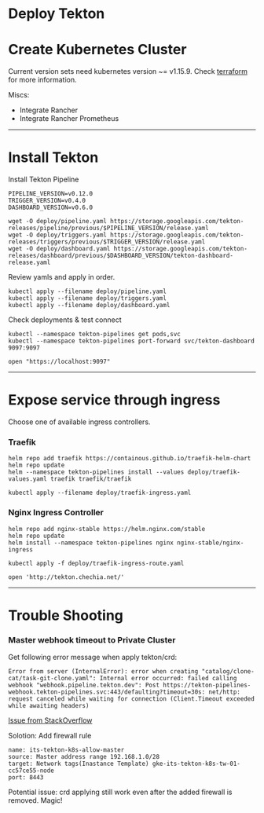 Deploy Tekton
===

# Create Kubernetes Cluster

Current version sets need kubernetes version ~= v1.15.9. Check [terraform](terraform) for more information.

Miscs:
- Integrate Rancher
- Integrate Rancher Prometheus

---

# Install Tekton

Install Tekton Pipeline

```
PIPELINE_VERSION=v0.12.0
TRIGGER_VERSION=v0.4.0
DASHBOARD_VERSION=v0.6.0

wget -O deploy/pipeline.yaml https://storage.googleapis.com/tekton-releases/pipeline/previous/$PIPELINE_VERSION/release.yaml
wget -O deploy/triggers.yaml https://storage.googleapis.com/tekton-releases/triggers/previous/$TRIGGER_VERSION/release.yaml
wget -O deploy/dashboard.yaml https://storage.googleapis.com/tekton-releases/dashboard/previous/$DASHBOARD_VERSION/tekton-dashboard-release.yaml
```

Review yamls and apply in order.

```
kubectl apply --filename deploy/pipeline.yaml
kubectl apply --filename deploy/triggers.yaml
kubectl apply --filename deploy/dashboard.yaml
```

Check deployments & test connect

```
kubectl --namespace tekton-pipelines get pods,svc
kubectl --namespace tekton-pipelines port-forward svc/tekton-dashboard 9097:9097

open "https://localhost:9097"
```

---

# Expose service through ingress

Choose one of available ingress controllers.

### Traefik

```
helm repo add traefik https://containous.github.io/traefik-helm-chart
helm repo update
helm --namespace tekton-pipelines install --values deploy/traefik-values.yaml traefik traefik/traefik

kubectl apply --filename deploy/traefik-ingress.yaml
```

### Nginx Ingress Controller

```
helm repo add nginx-stable https://helm.nginx.com/stable
helm repo update
helm install --namespace tekton-pipelines nginx nginx-stable/nginx-ingress

kubectl apply -f deploy/traefik-ingress-route.yaml

open 'http://tekton.chechia.net/'
```

---

# Trouble Shooting

### Master webhook timeout to Private Cluster

Get following error message when apply tekton/crd:

```
Error from server (InternalError): error when creating "catalog/clone-cat/task-git-clone.yaml": Internal error occurred: failed calling webhook "webhook.pipeline.tekton.dev": Post https://tekton-pipelines-webhook.tekton-pipelines.svc:443/defaulting?timeout=30s: net/http: request canceled while waiting for connection (Client.Timeout exceeded while awaiting headers)
```

[Issue from StackOverflow](https://stackoverflow.com/questions/59461747/tekton-on-private-kubernetes-cluster-on-gcp-gke)

Solotion: Add firewall rule

```
name: its-tekton-k8s-allow-master
source: Master address range 192.168.1.0/28
target: Network tags(Inastance Template) gke-its-tekton-k8s-tw-01-cc57ce55-node
port: 8443
```

Potential issue: crd applying still work even after the added firewall is removed. Magic!
